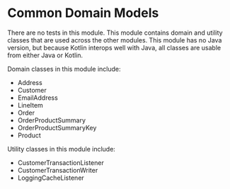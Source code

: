 # Common Domain Models

There are no tests in this module. This module contains domain and utility classes that are used across the other modules. This module has no Java version, but because Kotlin interops well with Java, all classes are usable from either Java or Kotlin.

Domain classes in this module include: 
* Address
* Customer
* EmailAddress
* LineItem
* Order
* OrderProductSummary
* OrderProductSummaryKey
* Product

Utility classes in this module include:
* CustomerTransactionListener
* CustomerTransactionWriter
* LoggingCacheListener